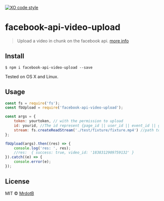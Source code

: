 [![XO code style](https://img.shields.io/badge/code_style-XO-5ed9c7.svg)](https://github.com/sindresorhus/xo)

# facebook-api-video-upload
> Upload a video in chunk on the facebook api. [more info](https://developers.facebook.com/docs/graph-api/video-uploads)

## Install
```
$ npm i facebook-api-video-upload --save
```
Tested on OS X and Linux.

## Usage
```javascript
const fs = require('fs');
const fbUpload = require('facebook-api-video-upload');

const args = {
	token: yourtoken, // with the permission to upload
	id: yourid, //The id represent {page_id || user_id || event_id || group_id}
	stream: fs.createReadStream('./test/fixture/fixture.mp4') //path to the video
};

fbUpload(args).then((res) => {
	console.log('res: ', res);
	//res:  { success: true, video_id: '1838312909759132' }
}).catch((e) => {
	console.error(e);
});
```

## License
MIT © [MrdotB](https://github.com/MRdotB)
